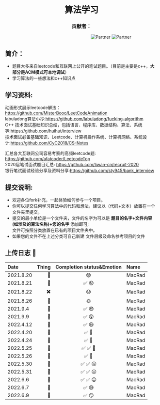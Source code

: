 <h1 align="center">算法学习</h1>  
<h3 align="center">贡献者：</h1>  


&#8195; &#8195; &#8195; &#8195; &#8195;&#8195; &#8195; &#8195; &#8195; &#8195; &#8195; &#8195; &#8195; &#8195; &#8195; &#8195; ![Partner](https://img.shields.io/badge/Boy:-MacRad-red.svg?colorA=48D1CC) ![Partner](https://img.shields.io/badge/Girl:-Trista--lover%20-orange.svg?colorA=FFB6C1)  

## 简介：
* 题目大多来自leetcode和互联网上公开的笔试题目。（目前是主要是c++，__大部分是ACM模式可本地调试__）   
* 学习算法的一些想法和c++知识点  

## 学习资料:    
动画形式展示leetcode解法：https://github.com/MisterBooo/LeetCodeAnimation  
labuladong算法小抄:https://github.com/labuladong/fucking-algorithm  
C++ 技术面试基础知识总结，包括语言、程序库、数据结构、算法、系统等:https://github.com/huihut/interview  
技术面试必备基础知识、Leetcode、计算机操作系统、计算机网络、系统设计:https://github.com/CyC2018/CS-Notes
     
汇总各大互联网公司容易考察的高频leetcode题: https://github.com/afatcoder/LeetcodeTop    
2020届笔试面试题目汇总: https://github.com/liwan-cn/recruit-2020    
银行笔试面试经验分享及资料分享:https://github.com/sty945/bank_interview  
 
## 提交说明:
* 欢迎各位fork补充，一起体验如何参与一个项目。  
* 你可以提交任何学习算法中的代码和想法，建议以（代码+文本）放置在一个文件夹里提交。
* 提交的最小单位是一个文件夹，文件的名字为可以是 __题目的名字+文件内容(如涉及的算法名称)+您的名字__ 添加即可;  
  文件可按照分类放置在已有的项目文件夹中。 
* 如果您的文件不在上述分类可自己新建 文件层级及命名参考项目的文件 
&nbsp; 

## 上传日志 :tada:  
<div align="center">
  
|   Date      |  Thing      |  Completion status&Emotion               |Name     |
|  :----     |   ---:       | :----:                                   | :----   |
| 2021.8.20   |  :memo:     | :sleepy:                                 |  MacRad |
| 2021.8.21   |  :memo:     |  :white_check_mark: :worried:            |MacRad   |
| 2021.8.22   |  :heavy_multiplication_x:     |  :disappointed:  |MacRad   |
| 2021.8.26   | :bug:     |   :sun_with_face:                   | MacRad  |
| 2021.9.4    |  :memo:     | :white_check_mark: :sunglasses:          | MacRad  |
| 2021.9.9    |  :memo:     | :white_check_mark:      :dizzy_face:     | MacRad  |  
| 2022.4.12    |  :memo:    | :white_check_mark:      :satisfied:      | MacRad  | 
| 2022.4.20    |  :memo:    | :white_check_mark:      :facepunch:      | MacRad  |  
| 2022.4.24    |  :memo:    | :white_check_mark:      :facepunch:      | MacRad  |
| 2022.5.25    |  :memo:    | :white_check_mark:   :white_check_mark:     :facepunch:  | MacRad  |
| 2022.5.26    |  :memo:    | :white_check_mark:     :facepunch:      | MacRad  |
| 2022.5.30    |  :memo:    | :white_check_mark:  :white_check_mark:   :confused:      | MacRad  |
| 2022.5.31    |  :memo:    | :white_check_mark:  :white_check_mark:   :confused:      | MacRad  |
| 2022.6.6     |  :memo:    | :white_check_mark:  :white_check_mark:   :neutral_face:  | MacRad  |
| 2022.6.7     |  :memo:    | :white_check_mark:     :sweat_smile:  | MacRad  |
| 2022.6.9     |  :memo:    | :white_check_mark:     :smirk:  | MacRad  |
 <div>

